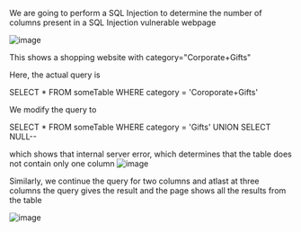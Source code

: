 We are going to perform a SQL Injection to determine the number of columns present in a SQL Injection vulnerable webpage

![image](https://user-images.githubusercontent.com/65653010/235019004-81a6ee63-38c1-4436-9d57-bee54e86e47b.png)

This shows a shopping website with category="Corporate+Gifts"

Here, the actual query is

SELECT * FROM someTable WHERE category = 'Coroporate+Gifts'

We modify the query to

SELECT * FROM someTable WHERE category = 'Gifts' UNION SELECT NULL--
  
 which shows that internal server error, which determines that the table does not contain only one column
![image](https://user-images.githubusercontent.com/65653010/235020460-8b570a67-20dc-491d-a776-79a2f40e5aed.png)

  Similarly, we continue the query for two columns and atlast at three columns the query gives the result and the page shows all the results from the table 

![image](https://user-images.githubusercontent.com/65653010/235021319-2211fd15-84d4-41df-9ec7-51ab9c31e2fe.png)
